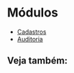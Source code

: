 
# Módulos

* [Cadastros](catalog/index.md)
* [Auditoria](audit/index.md)
<!-- * [Contabilidade](accounting)
* [Expedição](shipping)
* [Financeiro](financial)
* [Fiscal](fiscal)
* [Materiais](material)
* [Comercial](commercial)
* [Compras](purchase)
* [Vendas](sale)
* [Tributação](taxation)
* [Produção](production)
* [Sistema](system)
* [Segurança](security) -->

## Veja também:

<!-- * [Como reportar erros?](howToReportErrors) -->
<!-- * [Símbolos do grid](gridSymbols) -->
